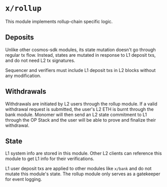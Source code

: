 # `x/rollup`

This module implements rollup-chain specific logic.

## Deposits

Unlike other cosmos-sdk modules, its state mutation doesn't go through regular tx flow. Instead, states are mutated in
response to L1 deposit txs, and do not need L2 tx signatures.

Sequencer and verifiers must include L1 deposit txs in L2 blocks without any modification.

## Withdrawals

Withdrawals are initiated by L2 users through the rollup module. If a valid withdrawal request is submitted, the user's
L2 ETH is burnt through the bank module. Monomer will then send an L2 state commitment to L1 through the OP Stack and
the user will be able to prove and finalize their withdrawal.

## State

L1 system info are stored in this module. Other L2 clients can reference this module to get L1 info for their verifications.

L1 user deposit txs are applied to other modules like `x/bank` and do not mutate this module's state. The rollup module only serves as a gatekeeper for event logging.
